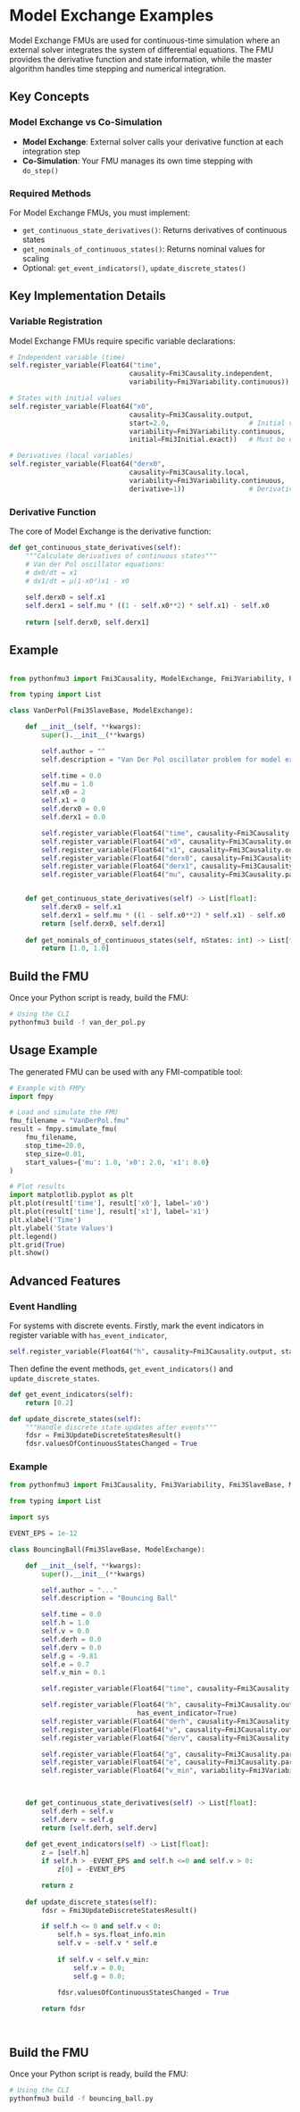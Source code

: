# Model Exchange Examples

Model Exchange FMUs are used for continuous-time simulation where an external solver integrates the system of differential equations. The FMU provides the derivative function and state information, while the master algorithm handles time stepping and numerical integration.

## Key Concepts

### Model Exchange vs Co-Simulation
- **Model Exchange**: External solver calls your derivative function at each integration step
- **Co-Simulation**: Your FMU manages its own time stepping with `do_step()`

### Required Methods
For Model Exchange FMUs, you must implement:
- `get_continuous_state_derivatives()`: Returns derivatives of continuous states
- `get_nominals_of_continuous_states()`: Returns nominal values for scaling
- Optional: `get_event_indicators()`, `update_discrete_states()`



## Key Implementation Details

### Variable Registration
Model Exchange FMUs require specific variable declarations:

<!-- skip-test -->
```python
# Independent variable (time)
self.register_variable(Float64("time", 
                              causality=Fmi3Causality.independent, 
                              variability=Fmi3Variability.continuous))

# States with initial values
self.register_variable(Float64("x0", 
                              causality=Fmi3Causality.output,
                              start=2.0,                    # Initial value
                              variability=Fmi3Variability.continuous,
                              initial=Fmi3Initial.exact))   # Must be exact

# Derivatives (local variables)
self.register_variable(Float64("derx0", 
                              causality=Fmi3Causality.local,
                              variability=Fmi3Variability.continuous,
                              derivative=1))                # Derivative of variable 1 (x0)
```
<!-- /skip-test -->

### Derivative Function
The core of Model Exchange is the derivative function:

```python
def get_continuous_state_derivatives(self):
    """Calculate derivatives of continuous states"""
    # Van der Pol oscillator equations:
    # dx0/dt = x1
    # dx1/dt = μ(1-x0²)x1 - x0
    
    self.derx0 = self.x1
    self.derx1 = self.mu * ((1 - self.x0**2) * self.x1) - self.x0
    
    return [self.derx0, self.derx1]
```

## Example

```python

from pythonfmu3 import Fmi3Causality, ModelExchange, Fmi3Variability, Fmi3SlaveBase, Fmi3Status, Float64, Fmi3Initial, Unit, Float64Type, Fmi3StepResult

from typing import List

class VanDerPol(Fmi3SlaveBase, ModelExchange):

    def __init__(self, **kwargs):
        super().__init__(**kwargs)

        self.author = ""
        self.description = "Van Der Pol oscillator problem for model exchange FMUs"

        self.time = 0.0
        self.mu = 1.0
        self.x0 = 2
        self.x1 = 0
        self.derx0 = 0.0
        self.derx1 = 0.0

        self.register_variable(Float64("time", causality=Fmi3Causality.independent, variability=Fmi3Variability.continuous))
        self.register_variable(Float64("x0", causality=Fmi3Causality.output, start=2, variability=Fmi3Variability.continuous, initial=Fmi3Initial.exact))
        self.register_variable(Float64("x1", causality=Fmi3Causality.output, start=0, variability=Fmi3Variability.continuous, initial=Fmi3Initial.exact))
        self.register_variable(Float64("derx0", causality=Fmi3Causality.local, variability=Fmi3Variability.continuous, derivative=1))
        self.register_variable(Float64("derx1", causality=Fmi3Causality.local, variability=Fmi3Variability.continuous, derivative=2))
        self.register_variable(Float64("mu", causality=Fmi3Causality.parameter, variability=Fmi3Variability.fixed))


    def get_continuous_state_derivatives(self) -> List[float]:
        self.derx0 = self.x1
        self.derx1 = self.mu * ((1 - self.x0**2) * self.x1) - self.x0
        return [self.derx0, self.derx1]
       
    def get_nominals_of_continuous_states(self, nStates: int) -> List[float]:
        return [1.0, 1.0]

```


## Build the FMU

Once your Python script is ready, build the FMU:

```bash
# Using the CLI
pythonfmu3 build -f van_der_pol.py
```

## Usage Example

The generated FMU can be used with any FMI-compatible tool:

<!-- skip-test -->
```python
# Example with FMPy
import fmpy

# Load and simulate the FMU
fmu_filename = "VanDerPol.fmu"
result = fmpy.simulate_fmu(
    fmu_filename,
    stop_time=20.0,
    step_size=0.01,
    start_values={'mu': 1.0, 'x0': 2.0, 'x1': 0.0}
)

# Plot results
import matplotlib.pyplot as plt
plt.plot(result['time'], result['x0'], label='x0')
plt.plot(result['time'], result['x1'], label='x1')
plt.xlabel('Time')
plt.ylabel('State Values')
plt.legend()
plt.grid(True)
plt.show()
```
<!-- /skip-test -->

## Advanced Features

### Event Handling
For systems with discrete events. Firstly, mark the event indicators in register variable with `has_event_indicator`,

<!-- skip-test -->
```python
self.register_variable(Float64("h", causality=Fmi3Causality.output, start=1, variability=Fmi3Variability.continuous, initial=Fmi3Initial.exact), has_event_indicator=True)
```
<!-- /skip-test -->

Then define the event methods, `get_event_indicators()` and `update_discrete_states`.

<!-- skip-test -->
```python
def get_event_indicators(self):
    return [0.2]

def update_discrete_states(self):
    """Handle discrete state updates after events"""
    fdsr = Fmi3UpdateDiscreteStatesResult()
    fdsr.valuesOfContinuousStatesChanged = True
```
<!-- /skip-test -->


### Example

```python
from pythonfmu3 import Fmi3Causality, Fmi3Variability, Fmi3SlaveBase, ModelExchange, Float64, Fmi3Initial, Fmi3UpdateDiscreteStatesResult

from typing import List

import sys

EVENT_EPS = 1e-12

class BouncingBall(Fmi3SlaveBase, ModelExchange):

    def __init__(self, **kwargs):
        super().__init__(**kwargs)

        self.author = "..."
        self.description = "Bouncing Ball"

        self.time = 0.0
        self.h = 1.0
        self.v = 0.0
        self.derh = 0.0
        self.derv = 0.0
        self.g = -9.81
        self.e = 0.7
        self.v_min = 0.1

        self.register_variable(Float64("time", causality=Fmi3Causality.independent, variability=Fmi3Variability.continuous))

        self.register_variable(Float64("h", causality=Fmi3Causality.output, start=1, variability=Fmi3Variability.continuous, initial=Fmi3Initial.exact),
                                has_event_indicator=True)
        self.register_variable(Float64("derh", causality=Fmi3Causality.local, variability=Fmi3Variability.continuous, derivative=1))
        self.register_variable(Float64("v", causality=Fmi3Causality.output, start=0, variability=Fmi3Variability.continuous, initial=Fmi3Initial.exact))
        self.register_variable(Float64("derv", causality=Fmi3Causality.local, variability=Fmi3Variability.continuous, derivative=3))

        self.register_variable(Float64("g", causality=Fmi3Causality.parameter, variability=Fmi3Variability.fixed))
        self.register_variable(Float64("e", causality=Fmi3Causality.parameter, variability=Fmi3Variability.tunable))
        self.register_variable(Float64("v_min", variability=Fmi3Variability.constant, start=0.1))
        


    def get_continuous_state_derivatives(self) -> List[float]:
        self.derh = self.v
        self.derv = self.g
        return [self.derh, self.derv]
        
    def get_event_indicators(self) -> List[float]:
        z = [self.h]
        if self.h > -EVENT_EPS and self.h <=0 and self.v > 0:
            z[0] = -EVENT_EPS

        return z
    
    def update_discrete_states(self):
        fdsr = Fmi3UpdateDiscreteStatesResult()

        if self.h <= 0 and self.v < 0:
            self.h = sys.float_info.min
            self.v = -self.v * self.e
            
            if self.v < self.v_min:
                self.v = 0.0;
                self.g = 0.0;
            
            fdsr.valuesOfContinuousStatesChanged = True

        return fdsr




```

## Build the FMU

Once your Python script is ready, build the FMU:

```bash
# Using the CLI
pythonfmu3 build -f bouncing_ball.py
```